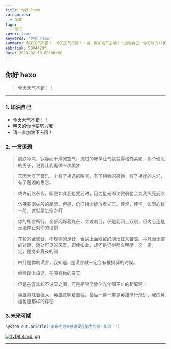 ```yaml
---
title: 你好 hexo 
categories:
  - 杂文
tags:
  - 测试
cover: true
keywords: '你好,hexo'
summary: 今天天气不错！！今天天气不错！！请一直加油下去哦！！加油自己，你可以的!!英雄意味着强大，英雄意味着孤独，最后一幕一定是英雄渐行渐远，我的英雄也是那样的存在
abbrlink: 509442df
date: 2020-02-10 00:00:00
---
```




## 你好 hexo

> 今天天气不错！！

------

### 1.  加油自己

- 今天天气不错！！
- 明天的你也要努力哦！
- 请一直加油下去哦！

### 2.  一言语录

> 肌肤冰凉，寂静而干燥的空气，洗过的床单让气氛变得格外柔和，那个残忍的男子，说要让我再做一次美梦

> 正因为有了音乐，才有了相遇的瞬间，有了相会的感动，有了相逢的人们，有了邂逅的思念。

> 或许前路永夜，即便如此我也要前进，因为星光即使微弱也会为我照亮前路

> 仿佛要消失般的羸弱，但是，仍旧拼命绽放着光芒。怦怦，怦怦，如同心跳一般，这就是生命之灯

> 你的所言所行，全都闪烁着光芒，太过刺目，于是我闭上双眼，但内心还是无法停止对你的憧憬

> 车轮的金属音，不规则的足音，舌尖上面残留的淡淡红茶苦涩。平凡而无谓的对话，随处可见的风景。即使如此，却还是记得那么明晰。这一定，一定，是身处夏夜的错

> 四月是你的谎言，我知道...是谎言就一定会有被揭穿的时候。

> 继续踏上旅途，在没有你的春天

> 但是在喜欢和不讨厌之间，可是相隔了数亿光年都不止的距离啊！

> 英雄意味着强大，英雄意味着孤独，最后一幕一定是英雄渐行渐远，我的英雄也是那样的存在

### 3.未来可期

```java
system.out.println("未来的你会感谢现在努力的你！加油！")
```

[![1vDjL8.md.jpg](https://s2.ax1x.com/2020/02/15/1vDjL8.md.jpg)](https://imgchr.com/i/1vDjL8)

------

